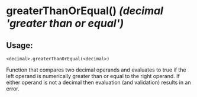 # greaterThanOrEqual() *(decimal 'greater than or equal')*

## Usage:
```cedar
<decimal>.greaterThanOrEqual(<decimal>)
```

Function that compares two decimal operands and evaluates to true if the left operand is numerically
greater than or equal to the right operand. If either operand is not a decimal then evaluation
(and validation) results in an error.

